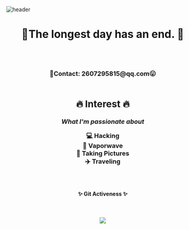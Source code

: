 ![header](https://capsule-render.vercel.app/api?type=waving&color=gradient&height=200&customColorList=6&text=MyeongGun%20Kim&fontAlignY=45&desc=Hacker&descAlignY=25&descAlign=60&fontColor=394A58&fontSize=50)

<h1 align="center">🎑The longest day has an end. 🎑</h1>
<br>
<br>
<h3 align="center">👻Contact: 2607295815@qq.com😛 
<br>
<br>

<div align="center">
	<h2>🔥 Interest 🔥</h2>
	<p><i>What I'm passionate about</i></p>
</div>
<div align="center">
💻 Hacking<br>
💓 Vaporwave<br>
📸 Taking Pictures<br>
✈️ Traveling<br>
</div>

<br>
<br>


<h4 align="center">✨ Git Activeness  ✨</h4>
<br/><br/>
<div align="center"><img src="https://github-readme-stats.vercel.app/api?username=x1hy9&theme=buefy&show_icons=true" />
